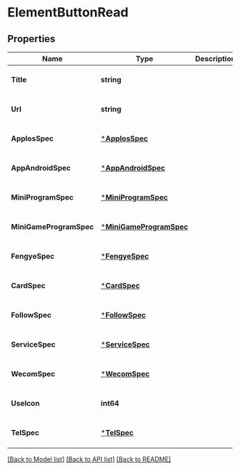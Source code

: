 # ElementButtonRead

## Properties
Name | Type | Description | Notes
------------ | ------------- | ------------- | -------------
**Title** | **string** |  | [optional] [default to null]
**Url** | **string** |  | [optional] [default to null]
**AppIosSpec** | [***AppIosSpec**](app_ios_spec.md) |  | [optional] [default to null]
**AppAndroidSpec** | [***AppAndroidSpec**](app_android_spec.md) |  | [optional] [default to null]
**MiniProgramSpec** | [***MiniProgramSpec**](mini_program_spec.md) |  | [optional] [default to null]
**MiniGameProgramSpec** | [***MiniGameProgramSpec**](mini_game_program_spec.md) |  | [optional] [default to null]
**FengyeSpec** | [***FengyeSpec**](fengye_spec.md) |  | [optional] [default to null]
**CardSpec** | [***CardSpec**](card_spec.md) |  | [optional] [default to null]
**FollowSpec** | [***FollowSpec**](follow_spec.md) |  | [optional] [default to null]
**ServiceSpec** | [***ServiceSpec**](service_spec.md) |  | [optional] [default to null]
**WecomSpec** | [***WecomSpec**](wecom_spec.md) |  | [optional] [default to null]
**UseIcon** | **int64** |  | [optional] [default to null]
**TelSpec** | [***TelSpec**](tel_spec.md) |  | [optional] [default to null]

[[Back to Model list]](../README.md#documentation-for-models) [[Back to API list]](../README.md#documentation-for-api-endpoints) [[Back to README]](../README.md)


